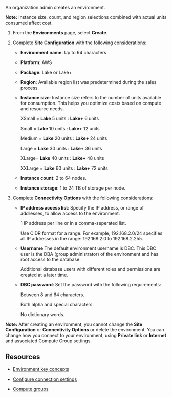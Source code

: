 
An organization admin creates an environment.

**Note:** Instance size, count, and region selections combined with actual units consumed affect cost.

1.  From the **Environments** page, select **Create**.

1.  Complete **Site Configuration** with the following considerations:

    -   **Environment name**: Up to 64 characters

    -   **Platform**: AWS

    -   **Package**: Lake or Lake+

    -   **Region**: Available region list was predetermined during the sales process.

    -   **Instance size**: Instance size refers to the number of units available for consumption. This helps you optimize costs based on compute and resource needs.

        XSmall = **Lake** 5 units : **Lake+** 6 units

        Small = **Lake** 10 units : **Lake+** 12 units

        Medium = **Lake** 20 units : **Lake+** 24 units

        Large = **Lake** 30 units : **Lake+** 36 units

        XLarge= **Lake** 40 units : **Lake+** 48 units

        XXLarge = **Lake** 60 units : **Lake+** 72 units

    -   **Instance count**: 2 to 64 nodes.

    -   **Instance storage**: 1 to 24 TB of storage per node.

1.  Complete **Connectivity Options** with the following considerations:

    -   **IP address access list**: Specify the IP address, or range of addresses, to allow access to the environment.

        1 IP address per line or in a comma-seperated list.

        Use CIDR format for a range. For example, 192.168.2.0/24 specifies all IP addresses in the range: 192.168.2.0 to 192.168.2.255.

    -   **Username** The default environment username is DBC. This DBC user is the DBA (group administrator) of the environment and has root access to the database.

        Additional database users with different roles and permissions are created at a later time.

    -   **DBC password**: Set the password with the following requirements:

        Between 8 and 64 characters.

        Both alpha and special characters.

        No dictionary words.


**Note:** After creating an environment, you cannot change the **Site Configuration** or **Connectivity Options** or delete the environment. You can change how you connect to your environment, using **Private link** or **Internet** and associated Compute Group settings.

## Resources


-   [Environment key concepts](nmr1658424425362.md)

-   [Configure connection settings](laq1640280582810.md)

-   [Compute groups](mqu1640280532737.md)


